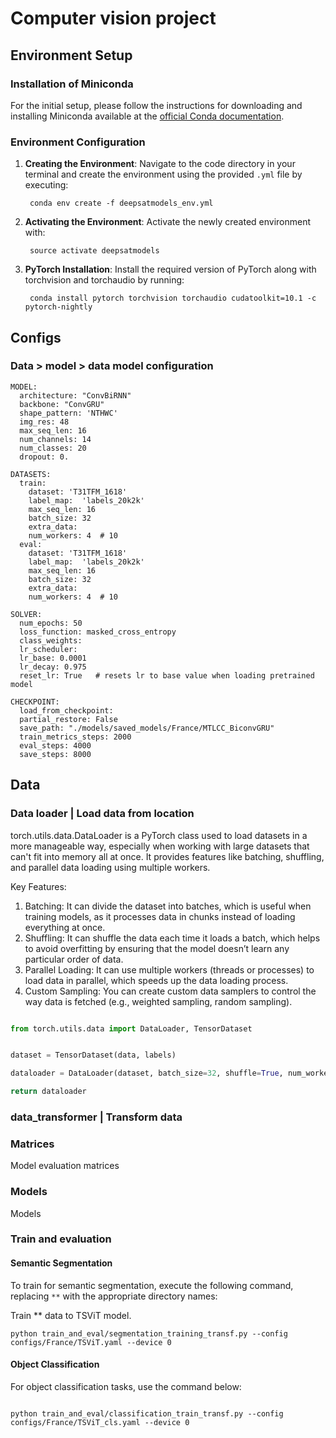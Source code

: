 # Computer vision project

## Environment Setup

### Installation of Miniconda
For the initial setup, please follow the instructions for downloading and installing Miniconda available at the [official Conda documentation](https://docs.conda.io/projects/conda/en/latest/user-guide/install/linux.html).

### Environment Configuration
1. **Creating the Environment**: Navigate to the code directory in your terminal and create the environment using the provided `.yml` file by executing:

        conda env create -f deepsatmodels_env.yml

2. **Activating the Environment**: Activate the newly created environment with:

        source activate deepsatmodels

3. **PyTorch Installation**: Install the required version of PyTorch along with torchvision and torchaudio by running:

        conda install pytorch torchvision torchaudio cudatoolkit=10.1 -c pytorch-nightly

## Configs

### Data > model > data model configuration

```
MODEL:
  architecture: "ConvBiRNN"
  backbone: "ConvGRU"
  shape_pattern: 'NTHWC'
  img_res: 48
  max_seq_len: 16
  num_channels: 14
  num_classes: 20
  dropout: 0.

DATASETS:
  train:
    dataset: 'T31TFM_1618'
    label_map:  'labels_20k2k'
    max_seq_len: 16
    batch_size: 32
    extra_data:
    num_workers: 4  # 10
  eval:
    dataset: 'T31TFM_1618'
    label_map:  'labels_20k2k'
    max_seq_len: 16
    batch_size: 32
    extra_data:
    num_workers: 4  # 10

SOLVER:
  num_epochs: 50
  loss_function: masked_cross_entropy
  class_weights:
  lr_scheduler:
  lr_base: 0.0001
  lr_decay: 0.975
  reset_lr: True   # resets lr to base value when loading pretrained model

CHECKPOINT:
  load_from_checkpoint:
  partial_restore: False
  save_path: "./models/saved_models/France/MTLCC_BiconvGRU"
  train_metrics_steps: 2000
  eval_steps: 4000
  save_steps: 8000

```

## Data

### Data loader | Load data from location

torch.utils.data.DataLoader is a PyTorch class used to load datasets in a more manageable way, especially when working with large datasets that can't fit into memory all at once. It provides features like batching, shuffling, and parallel data loading using multiple workers.

Key Features:
1. Batching: It can divide the dataset into batches, which is useful when training models, as it processes data in chunks instead of loading everything at once.
2. Shuffling: It can shuffle the data each time it loads a batch, which helps to avoid overfitting by ensuring that the model doesn’t learn any particular order of data.
3. Parallel Loading: It can use multiple workers (threads or processes) to load data in parallel, which speeds up the data loading process.
4. Custom Sampling: You can create custom data samplers to control the way data is fetched (e.g., weighted sampling, random sampling).


```python

from torch.utils.data import DataLoader, TensorDataset


dataset = TensorDataset(data, labels)

dataloader = DataLoader(dataset, batch_size=32, shuffle=True, num_workers=4)

return dataloader

```


### data_transformer | Transform data





### Matrices

Model evaluation matrices




### Models

Models

### Train and evaluation

#### Semantic Segmentation

To train for semantic segmentation, execute the following command, replacing `**` with the appropriate directory names:

Train ** data to TSViT model.
```
python train_and_eval/segmentation_training_transf.py --config configs/France/TSViT.yaml --device 0
```

#### Object Classification

For object classification tasks, use the command below:

```

python train_and_eval/classification_train_transf.py --config configs/France/TSViT_cls.yaml --device 0

```
